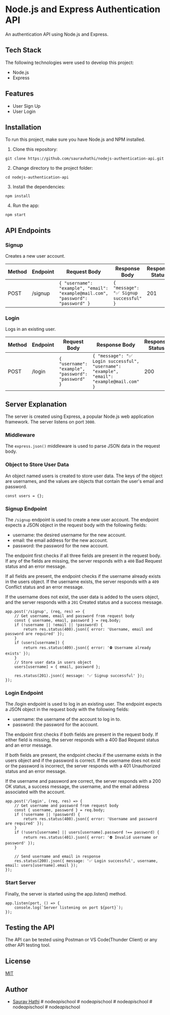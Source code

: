 # Node.js and Express Authentication API
An authentication API using Node.js and Express.

## Tech Stack
The following technologies were used to develop this project:
- Node.js
- Express

## Features
- User Sign Up
- User Login

## Installation
To run this project, make sure you have Node.js and NPM installed.

1. Clone this repository:
```
git clone https://github.com/sauravhathi/nodejs-authentication-api.git
```

2. Change directory to the project folder:
```
cd nodejs-authentication-api
```

3. Install the dependencies:
```
npm install
```

4. Run the app:
```
npm start
```

## API Endpoints

### Signup
Creates a new user account.

| Method | Endpoint | Request Body | Response Body                 | Response Status |
| ------ | -------- | ------------ | ----------------------------- | --------------- |
| POST   | /signup  | `{ "username": "example", "email": "example@mail.com", "password": "password" }` | `{ "message": "✅ Signup successful" }` | 201             |

### Login
Logs in an existing user.

| Method | Endpoint | Request Body                      | Response Body                                                                       | Response Status |
| ------ | -------- | --------------------------------- | ----------------------------------------------------------------------------------- | --------------- |
| POST   | /login   | `{ "username": "example", "password": "password" }` | `{ "message": "✅ Login successful", "username": "example", "email": "example@mail.com" }` | 200             |

## Server Explanation
The server is created using Express, a popular Node.js web application framework. The server listens on port `3000`.

### Middleware
The `express.json()` middleware is used to parse JSON data in the request body.

### Object to Store User Data
An object named users is created to store user data. The keys of the object are usernames, and the values are objects that contain the user's email and password.

```
const users = {};
```

### Signup Endpoint
The `/signup` endpoint is used to create a new user account. The endpoint expects a JSON object in the request body with the following fields:

- username: the desired username for the new account.
- email: the email address for the new account.
- password: the password for the new account.

The endpoint first checks if all three fields are present in the request body. If any of the fields are missing, the server responds with a `400` Bad Request status and an error message.

If all fields are present, the endpoint checks if the username already exists in the users object. If the username exists, the server responds with a `409` Conflict status and an error message.

If the username does not exist, the user data is added to the users object, and the server responds with a `201` Created status and a success message.

```
app.post('/signup', (req, res) => {
    // Get username, email and password from request body
    const { username, email, password } = req.body;
    if (!username || !email || !password) {
        return res.status(400).json({ error: 'Username, email and password are required' });
    }
    if (users[username]) {
        return res.status(409).json({ error: '⛔ Username already exists' });
    }
    // Store user data in users object
    users[username] = { email, password };

    res.status(201).json({ message: '✅ Signup successful' });
});
```

### Login Endpoint
The /login endpoint is used to log in an existing user. The endpoint expects a JSON object in the request body with the following fields:

- username: the username of the account to log in to.
- password: the password for the account.

The endpoint first checks if both fields are present in the request body. If either field is missing, the server responds with a 400 Bad Request status and an error message.

If both fields are present, the endpoint checks if the username exists in the users object and if the password is correct. If the username does not exist or the password is incorrect, the server responds with a 401 Unauthorized status and an error message.

If the username and password are correct, the server responds with a 200 OK status, a success message, the username, and the email address associated with the account.

```
app.post('/login', (req, res) => {
    // Get username and password from request body
    const { username, password } = req.body;
    if (!username || !password) {
        return res.status(400).json({ error: 'Username and password are required' });
    }
    if (!users[username] || users[username].password !== password) {
        return res.status(401).json({ error: '⛔ Invalid username or password' });
    }

    // Send username and email in response
    res.status(200).json({ message: '✅ Login successful', username, email: users[username].email });
});
```

### Start Server
Finally, the server is started using the app.listen() method.

```
app.listen(port, () => {
    console.log(`Server listening on port ${port}`);
});
```

## Testing the API
The API can be tested using Postman or VS Code(Thunder Client) or any other API testing tool.

## License

[MIT](https://github.com/sauravhathi/nodejs-authentication-api/blob/master/LICENSE)

## Author

- [Saurav Hathi](https://github.com/sauravhathi)
#   n o d e _ a p i _ s c h o o l  
 #   n o d e _ a p i _ s c h o o l  
 #   n o d e _ a p i _ s c h o o l  
 #   n o d e _ a p i _ s c h o o l  
 #   n o d e _ a p i _ s c h o o l  
 